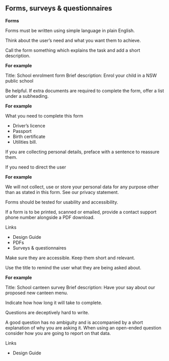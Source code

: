 ---
---
## Forms, surveys & questionnaires


**Forms**

Forms must be written using simple language in plain English.

Think about the user’s need and what you want them to achieve.

Call the form something which explains the task and add a short description.

**For example**

Title: School enrolment form
Brief description: Enrol your child in a NSW public school

Be helpful. If extra documents are required to complete the form, offer a list under a subheading. 

**For example**

What you need to complete this form

- Driver’s licence
- Passport
- Birth certificate
- Utilities bill.

If you are collecting personal details, preface with a sentence to reassure them. 

If you need to direct the user 

**For example**

We will not collect, use or store your personal data for any purpose other than as stated in this form. See our privacy statement.

Forms should be tested for usability and accessibility.

If a form is to be printed, scanned or emailed, provide a contact support phone number alongside a PDF download.

Links
- Design Guide
- PDFs
- Surveys & questionnaires

Make sure they are accessible. Keep them short and relevant.

Use the title to remind the user what they are being asked about.

**For example**

Title: School canteen survey
Brief description: Have your say about our proposed new canteen menu.

Indicate how how long it will take to complete. 

Questions are deceptively hard to write. 

A good question has no ambiguity and is accompanied by a short explanation of why you are asking it. When using an open-ended question consider how you are going to report on that data.

Links

- Design Guide
